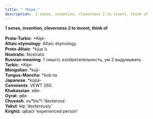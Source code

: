```yaml
---
title: " *Kɨpɨ-"
description:  1 sense, invention, cleverness 2 to invent, think of
---
```

<p data-pagefind-weight="0.5">
<strong> 1 sense, invention, cleverness 2 to invent, think of</strong><br><br>
<strong>Proto-Turkic</strong>:  *Kɨpɨ-<br>
<strong>Altaic etymology</strong>:  Altaic etymology<br>
<strong> Proto-Altaic</strong>:  *ki̯ùp`ù<br>
<strong>Nostratic</strong>:  Nostratic<br>
<strong>Russian meaning</strong>:  1 смысл, изобретательность, ум 2 выдумывать<br>
<strong>Turkic</strong>:  *Kɨpɨ-<br>
<strong>Mongolian</strong>:  *kuji-<br>
<strong>Tungus-Manchu</strong>:  *kob-ta<br>
<strong>Japanese</strong>:  *kùpà-<br>
<strong>Comments</strong>:  VEWT 260.<br>
<strong>Khakassian</strong>:  xɨbɨ-<br>
<strong>Oyrat</strong>:  qɨbɨ-<br>
<strong>Chuvash</strong>:  xъʷbъʷl 'dexterous'<br>
<strong>Yakut</strong>:  kɨp 'dexterously'<br>
<strong>Kirghiz</strong>:  qɨbačɨ 'experienced person'<br>

</p>

